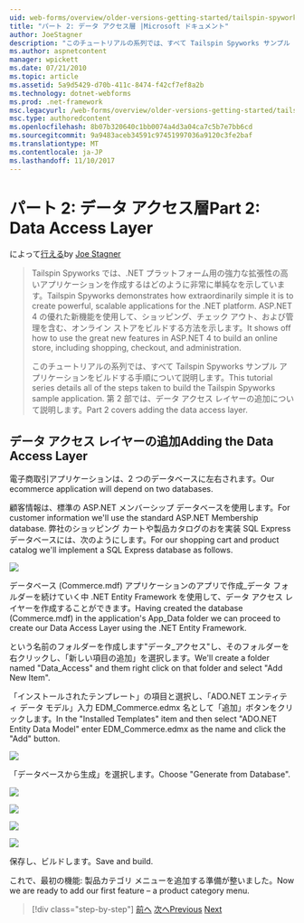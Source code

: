 ```yaml
---
uid: web-forms/overview/older-versions-getting-started/tailspin-spyworks/tailspin-spyworks-part-2
title: "パート 2: データ アクセス層 |Microsoft ドキュメント"
author: JoeStagner
description: "このチュートリアルの系列では、すべて Tailspin Spyworks サンプル アプリケーションをビルドする手順について説明します。 第 2 部では、データ アクセス レイヤーの追加について説明します。"
ms.author: aspnetcontent
manager: wpickett
ms.date: 07/21/2010
ms.topic: article
ms.assetid: 5a9d5429-d70b-411c-8474-f42cf7ef8a2b
ms.technology: dotnet-webforms
ms.prod: .net-framework
msc.legacyurl: /web-forms/overview/older-versions-getting-started/tailspin-spyworks/tailspin-spyworks-part-2
msc.type: authoredcontent
ms.openlocfilehash: 8b07b320640c1bb0074a4d3a04ca7c5b7e7bb6cd
ms.sourcegitcommit: 9a9483aceb34591c97451997036a9120c3fe2baf
ms.translationtype: MT
ms.contentlocale: ja-JP
ms.lasthandoff: 11/10/2017
---
```

<a name="part-2-data-access-layer"></a><span data-ttu-id="5ce9e-104">パート 2: データ アクセス層</span><span class="sxs-lookup"><span data-stu-id="5ce9e-104">Part 2: Data Access Layer</span></span>
====================
<span data-ttu-id="5ce9e-105">によって[行える](https://github.com/JoeStagner)</span><span class="sxs-lookup"><span data-stu-id="5ce9e-105">by [Joe Stagner](https://github.com/JoeStagner)</span></span>

> <span data-ttu-id="5ce9e-106">Tailspin Spyworks では、.NET プラットフォーム用の強力な拡張性の高いアプリケーションを作成するはどのように非常に単純なを示しています。</span><span class="sxs-lookup"><span data-stu-id="5ce9e-106">Tailspin Spyworks demonstrates how extraordinarily simple it is to create powerful, scalable applications for the .NET platform.</span></span> <span data-ttu-id="5ce9e-107">ASP.NET 4 の優れた新機能を使用して、ショッピング、チェック アウト、および管理を含む、オンライン ストアをビルドする方法を示します。</span><span class="sxs-lookup"><span data-stu-id="5ce9e-107">It shows off how to use the great new features in ASP.NET 4 to build an online store, including shopping, checkout, and administration.</span></span>
> 
> <span data-ttu-id="5ce9e-108">このチュートリアルの系列では、すべて Tailspin Spyworks サンプル アプリケーションをビルドする手順について説明します。</span><span class="sxs-lookup"><span data-stu-id="5ce9e-108">This tutorial series details all of the steps taken to build the Tailspin Spyworks sample application.</span></span> <span data-ttu-id="5ce9e-109">第 2 部では、データ アクセス レイヤーの追加について説明します。</span><span class="sxs-lookup"><span data-stu-id="5ce9e-109">Part 2 covers adding the data access layer.</span></span>


## <a id="_Toc260221668"></a><span data-ttu-id="5ce9e-110">データ アクセス レイヤーの追加</span><span class="sxs-lookup"><span data-stu-id="5ce9e-110">Adding the Data Access Layer</span></span>

<span data-ttu-id="5ce9e-111">電子商取引アプリケーションは、2 つのデータベースに左右されます。</span><span class="sxs-lookup"><span data-stu-id="5ce9e-111">Our ecommerce application will depend on two databases.</span></span>

<span data-ttu-id="5ce9e-112">顧客情報は、標準の ASP.NET メンバーシップ データベースを使用します。</span><span class="sxs-lookup"><span data-stu-id="5ce9e-112">For customer information we'll use the standard ASP.NET Membership database.</span></span> <span data-ttu-id="5ce9e-113">弊社のショッピング カートや製品カタログのおを実装 SQL Express データベースには、次のようにします。</span><span class="sxs-lookup"><span data-stu-id="5ce9e-113">For our shopping cart and product catalog we'll implement a SQL Express database as follows.</span></span>

![](tailspin-spyworks-part-2/_static/image1.jpg)

<span data-ttu-id="5ce9e-114">データベース (Commerce.mdf) アプリケーションのアプリで作成\_データ フォルダーを続けていく中 .NET Entity Framework を使用して、データ アクセス レイヤーを作成することができます。</span><span class="sxs-lookup"><span data-stu-id="5ce9e-114">Having created the database (Commerce.mdf) in the application's App\_Data folder we can proceed to create our Data Access Layer using the .NET Entity Framework.</span></span>

<span data-ttu-id="5ce9e-115">という名前のフォルダーを作成します"データ\_アクセス"し、そのフォルダーを右クリックし、「新しい項目の追加」を選択します。</span><span class="sxs-lookup"><span data-stu-id="5ce9e-115">We'll create a folder named "Data\_Access" and them right click on that folder and select "Add New Item".</span></span>

<span data-ttu-id="5ce9e-116">「インストールされたテンプレート」の項目と選択し、「ADO.NET エンティティ データ モデル」入力 EDM\_Commerce.edmx 名として「追加」ボタンをクリックします。</span><span class="sxs-lookup"><span data-stu-id="5ce9e-116">In the "Installed Templates" item and then select "ADO.NET Entity Data Model" enter EDM\_Commerce.edmx as the name and click the "Add" button.</span></span>

![](tailspin-spyworks-part-2/_static/image2.jpg)

<span data-ttu-id="5ce9e-117">「データベースから生成」を選択します。</span><span class="sxs-lookup"><span data-stu-id="5ce9e-117">Choose "Generate from Database".</span></span>

![](tailspin-spyworks-part-2/_static/image1.png)

![](tailspin-spyworks-part-2/_static/image2.png)

![](tailspin-spyworks-part-2/_static/image3.png)

![](tailspin-spyworks-part-2/_static/image3.jpg)

<span data-ttu-id="5ce9e-118">保存し、ビルドします。</span><span class="sxs-lookup"><span data-stu-id="5ce9e-118">Save and build.</span></span>

<span data-ttu-id="5ce9e-119">これで、最初の機能: 製品カテゴリ メニューを追加する準備が整いました。</span><span class="sxs-lookup"><span data-stu-id="5ce9e-119">Now we are ready to add our first feature – a product category menu.</span></span>

>[!div class="step-by-step"]
<span data-ttu-id="5ce9e-120">[前へ](tailspin-spyworks-part-1.md)
[次へ](tailspin-spyworks-part-3.md)</span><span class="sxs-lookup"><span data-stu-id="5ce9e-120">[Previous](tailspin-spyworks-part-1.md)
[Next](tailspin-spyworks-part-3.md)</span></span>
